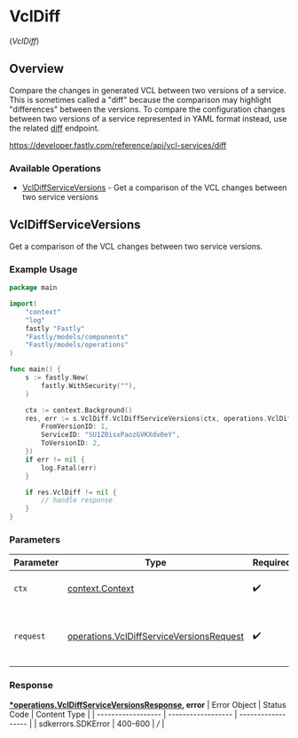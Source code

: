 # VclDiff
(*VclDiff*)

## Overview

Compare the changes in generated VCL between two versions of a service. This is sometimes called a "diff" because the comparison may highlight "differences" between the versions. To compare the configuration changes between two versions of a service represented in YAML format instead, use the related [diff](/reference/api/utils/diff/#diff-service-versions) endpoint.

<https://developer.fastly.com/reference/api/vcl-services/diff>
### Available Operations

* [VclDiffServiceVersions](#vcldiffserviceversions) - Get a comparison of the VCL changes between two service versions

## VclDiffServiceVersions

Get a comparison of the VCL changes between two service versions.

### Example Usage

```go
package main

import(
	"context"
	"log"
	fastly "Fastly"
	"Fastly/models/components"
	"Fastly/models/operations"
)

func main() {
    s := fastly.New(
        fastly.WithSecurity(""),
    )

    ctx := context.Background()
    res, err := s.VclDiff.VclDiffServiceVersions(ctx, operations.VclDiffServiceVersionsRequest{
        FromVersionID: 1,
        ServiceID: "SU1Z0isxPaozGVKXdv0eY",
        ToVersionID: 2,
    })
    if err != nil {
        log.Fatal(err)
    }

    if res.VclDiff != nil {
        // handle response
    }
}
```

### Parameters

| Parameter                                                                                            | Type                                                                                                 | Required                                                                                             | Description                                                                                          |
| ---------------------------------------------------------------------------------------------------- | ---------------------------------------------------------------------------------------------------- | ---------------------------------------------------------------------------------------------------- | ---------------------------------------------------------------------------------------------------- |
| `ctx`                                                                                                | [context.Context](https://pkg.go.dev/context#Context)                                                | :heavy_check_mark:                                                                                   | The context to use for the request.                                                                  |
| `request`                                                                                            | [operations.VclDiffServiceVersionsRequest](../../models/operations/vcldiffserviceversionsrequest.md) | :heavy_check_mark:                                                                                   | The request object to use for the request.                                                           |


### Response

**[*operations.VclDiffServiceVersionsResponse](../../models/operations/vcldiffserviceversionsresponse.md), error**
| Error Object       | Status Code        | Content Type       |
| ------------------ | ------------------ | ------------------ |
| sdkerrors.SDKError | 400-600            | */*                |

